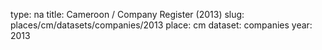 type: na
title: Cameroon / Company Register (2013)
slug: places/cm/datasets/companies/2013
place: cm
dataset: companies
year: 2013
